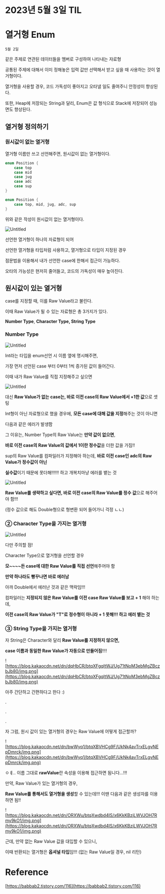# 2023년 5월 3일 TIL

# 열거형 Enum

`5월 2일`

같은 주제로 연관된 데이터들을 멤버로 구성하여 나타내는 자료형

공통된 주제에 대해서 이미 정해놓은 입력 값만 선택해서 받고 싶을 때 사용하는 것이 열거형이다.

열거형을 사용할 경우, 코드 가독성이 좋아지고 오타낼 일도 줄여주니 안정성이 향상된다.

또한, Heap에 저장되는 String과 달리, Enum은 값 형식으로 Stack에 저장되어 성능면도 향상된다.

## 열거형 정의하기

### 원시값이 없는 열거형

열거형 이름만 쓰고 선언해주면, 원시값이 없는 열거형이다.

```swift
enum Position {
	case top
	case mid
	case jug
	case adc
	case sup
}
```

```swift
enum Position {
	case top, mid, jug, adc, sup
}
```

위와 같은 작성이 원시값이 없는 열거형이다.

![Untitled](https://s3-us-west-2.amazonaws.com/secure.notion-static.com/6a152ffa-5eb0-4d39-ad9b-c7499d9116db/Untitled.png)

선언한 열거형이 하나의 자료형이 되어

선언한 열거형을 타입처럼 사용하고, 열거형으로 타입이 지정된 경우

점문법을 이용해서 내가 선언한 case에 한해서 접근이 가능하다.

오타의 가능성은 현저히 줄어들고, 코드의 가독성이 매우 높아진다.

## 원시값이 있는 열거형

case를 지정할 때, 이를 Raw Value라고 불린다.

이때 Raw Value가 될 수 있는 자료형은 총 3가지가 있다.

**Number Type**, **Character Type, String Type**

### **Number Type**

![Untitled](https://s3-us-west-2.amazonaws.com/secure.notion-static.com/739ab4f9-aea9-4fe8-9fae-2b5956b3e3ce/Untitled.png)

Int라는 타입을 enum선언 시 이름 옆에 명시해주면,

가장 먼저 선언된 case 부터 0부터 1씩 증가된 값이 들어간다.

이때 내가 Raw Value를 직접 지정해주고 싶으면

![Untitled](https://s3-us-west-2.amazonaws.com/secure.notion-static.com/6669cbda-3550-4fc9-a6d7-d0c8e368ed9b/Untitled.png)

대신 **Raw Value가 없는 case는, 바로 이전 case의 Raw Value에서 +1한 값**으로 셋팅

Int형이 아닌 자료형으로 했을 경우에, **모든 case에 대해 값을 지정**해주는 것이 아니면

다음과 같은 에러가 발생함

그 이유는, Number Type의 Raw Value는 **만약 값이 없으면**,

**바로 이전 case의 Raw Value의 값에서 1이란 정수값**을 더한 값을 가짐!!

sup의 Raw Value를 컴파일러가 지정해아 하는데, **바로 이전 case인 adc의 Raw Value가 정수값이 아닌**

**실수값**이기 때문에 못더해!!!!!! 하고 개복치마냥 에러를 뱉는 것

![Untitled](https://s3-us-west-2.amazonaws.com/secure.notion-static.com/65c94aee-c4c6-444c-a5ab-d49238de4240/Untitled.png)

**Raw Value를 생략하고 싶다면, 바로 이전 case의 Raw Value를 정수 값**으로 해주어야 함!!!

(정수 값으로 해도 Double형으로 형변환 되어 들어가니 걱정 ㄴㄴ)

### ****② Character Type을 가지는 열거형****

![Untitled](https://s3-us-west-2.amazonaws.com/secure.notion-static.com/bc67cc90-8f97-4025-9766-13767f5266b6/Untitled.png)

다만 주의할 점!

Character Type으로 열거형을 선언할 경우

**모~~~~든 case에 대한 Raw Value를 직접 선언**해주어야 함

**만약 하나라도 빵꾸나면 바로 에러남**

아까 Double에서 에러난 것과 같은 맥락임!!!

컴파일러는 **지정되지 않은 Raw Value를 이전 case Raw Value를 보고 + 1** 해야 하는데,

**이전 case의 Raw Value가 "T"로 정수형이 아니라 + 1 못해!!! 하고 에러 뱉는 것**

### ****③ String Type을 가지는 열거형****

자 String은 Character와 달리 **Raw Value를 지정하지 않으면,**

**case 이름과 동일한 Raw Value가 자동으로 만들어짐**!!!!

![https://blog.kakaocdn.net/dn/dqHbCR/btqXFgqItWJ/Ug71tNoM3ebMgZBczbJb80/img.png](https://blog.kakaocdn.net/dn/dqHbCR/btqXFgqItWJ/Ug71tNoM3ebMgZBczbJb80/img.png)

아주 간단하고 간편하다고 한다 :)

.

.

.

자 그럼, 원시 값이 있는 열거형의 경우는 Raw Value에 어떻게 접근할까?

![https://blog.kakaocdn.net/dn/bwWyq1/btqXBVHCg9F/UkNk4avTrxELgvNEpDmrck/img.png](https://blog.kakaocdn.net/dn/bwWyq1/btqXBVHCg9F/UkNk4avTrxELgvNEpDmrck/img.png)

ㅇㅖ.. 이름 그대로 **rawValue**란 속성을 이용해 접근하면 됨니다...!!!

만약, Raw Value가 있는 열거형의 경우,

**Raw Value를 통해서도 열거형을 생성**할 수 있는데!!! 이땐 다음과 같은 생성자를 이용하면 됨!!

![https://blog.kakaocdn.net/dn/ORXWu/btqXwdbd4IS/x6KkKBzjLWVJOH7Rmy9kO1/img.png](https://blog.kakaocdn.net/dn/ORXWu/btqXwdbd4IS/x6KkKBzjLWVJOH7Rmy9kO1/img.png)

근데, 만약 없는 Raw Value 값을 대입할 수 있으니,

이때 반환되는 열거형은 **옵셔널 타입**임!!! (없는 Raw Value일 경우, nil 리턴)

# Reference

[https://babbab2.tistory.com/116](https://babbab2.tistory.com/116)
